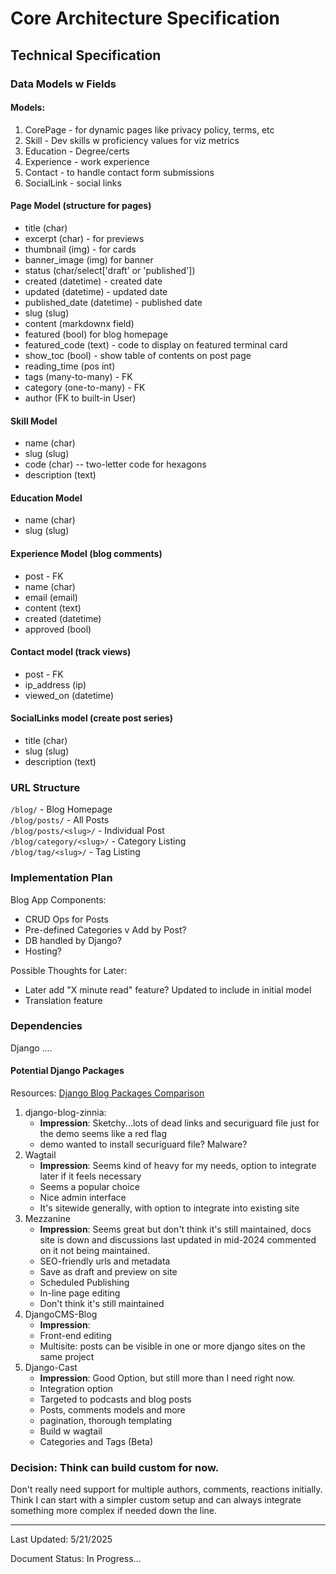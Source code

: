 # Core Architecture Specification

<!-- ## Overview
This document outlines the technical architecture for integrating a blog into the portfolio project.

## Research Summary

### Django Blog Implementation Options
1. **Integrated Approach**
   - Blog as a Django app within the portfolio project
   - Shared database and authentication
   - Unified deployment
   
2. **Separate Approach**
   - Blog as a standalone Django project
   - Separate deployment
   - API communication if needed

### Decision: Integrated Approach
Additional Pros:
Django framework allows for modular development, so scaling/adding/etc much more manageable longterm. -->

## Technical Specification

### Data Models w Fields

#### Models:
1. CorePage - for dynamic pages like privacy policy, terms, etc 
2. Skill - Dev skills w proficiency values for viz metrics
3. Education - Degree/certs
4. Experience - work experience
5. Contact - to handle contact form submissions
6. SocialLink - social links



#### Page Model (structure for pages)
- title (char)
- excerpt (char) - for previews
- thumbnail (img) - for cards
- banner_image (img) for banner
- status (char/select['draft' or 'published'])
- created (datetime) - created date
- updated (datetime) - updated date
- published_date (datetime) - published date
- slug (slug)
- content (markdownx field)
- featured (bool) for blog homepage
- featured_code (text) - code to display on featured terminal card
- show_toc (bool) - show table of contents on post page
- reading_time (pos int)
- tags (many-to-many) - FK
- category (one-to-many) - FK
- author (FK to built-in User)

#### Skill Model
- name (char)
- slug (slug)
- code (char) -- two-letter code for hexagons
- description (text)

#### Education Model
- name (char)
- slug (slug)

#### Experience Model (blog comments)
- post - FK
- name (char)
- email (email)
- content (text)
- created (datetime)
- approved (bool)

#### Contact model (track views)
- post - FK
- ip_address (ip)
- viewed_on (datetime)

#### SocialLinks model (create post series)
- title (char)
- slug (slug)
- description (text)



### URL Structure
`/blog/` - Blog Homepage <br>
`/blog/posts/` - All Posts <br>
`/blog/posts/<slug>/` - Individual Post <br>
`/blog/category/<slug>/` - Category Listing <br>
`/blog/tag/<slug>/` - Tag Listing


### Implementation Plan
Blog App Components:
- CRUD Ops for Posts
- Pre-defined Categories v Add by Post?
- DB handled by Django?
- Hosting?

Possible Thoughts for Later:
- Later add "X minute read" feature? Updated to include in initial model
- Translation feature

### Dependencies
Django
....

#### Potential Django Packages
Resources:
[Django Blog Packages Comparison](https://djangopackages.org/grids/g/blog/?csrfmiddlewaretoken=6uEpLfmIJgFGnE4xiBgzaJnBIHIHx5Xnua6KixFHAcrB00qnYr5RJ5kXkFize8Cs&python3=on&sort=score)

1. django-blog-zinnia: 
    - **Impression**: Sketchy...lots of dead links and securiguard file just for the demo seems like a red flag
    - demo wanted to install securiguard file? Malware?
2. Wagtail
    - **Impression**: Seems kind of heavy for my needs, option to integrate later if it feels necessary
    - Seems a popular choice
    - Nice admin interface
    - It's sitewide generally, with option to integrate into existing site
3. Mezzanine
    - **Impression**: Seems great but don't think it's still maintained, docs site is down and discussions last updated in mid-2024 commented on it not being maintained.
    - SEO-friendly urls and metadata
    - Save as draft and preview on site
    - Scheduled Publishing
    - In-line page editing
    - Don't think it's still maintained
4. DjangoCMS-Blog
    - **Impression**: 
    - Front-end editing
    - Multisite: posts can be visible in one or more django sites on the same project
5. Django-Cast
    - **Impression**: Good Option, but still more than I need right now.
    - Integration option
    - Targeted to podcasts and blog posts
    - Posts, comments models and more
    - pagination, thorough templating
    - Build w wagtail
    - Categories and Tags (Beta)

### Decision: Think can build custom for now.

Don't really need support for multiple authors, comments, reactions initially. Think I can start with a simpler custom setup and can always integrate something more complex if needed down the line.

_____________________________

Last Updated: 5/21/2025

Document Status: In Progress...

